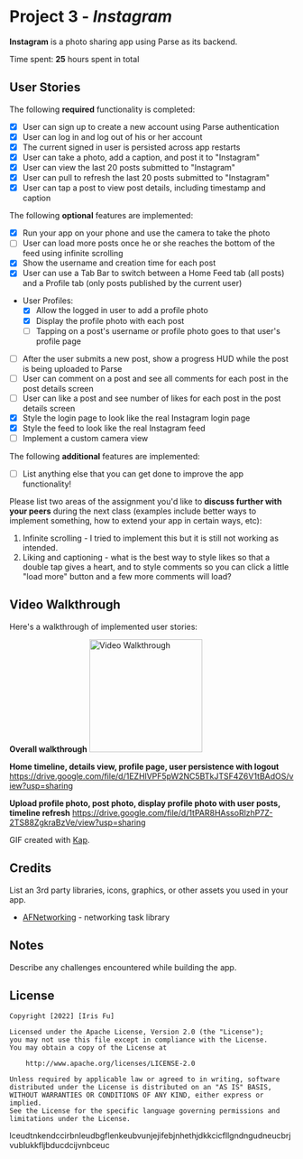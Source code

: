 # Project 3 - *Instagram*

**Instagram** is a photo sharing app using Parse as its backend.

Time spent: **25** hours spent in total

## User Stories

The following **required** functionality is completed:

- [x] User can sign up to create a new account using Parse authentication
- [x] User can log in and log out of his or her account
- [x] The current signed in user is persisted across app restarts
- [x] User can take a photo, add a caption, and post it to "Instagram"
- [x] User can view the last 20 posts submitted to "Instagram"
- [x] User can pull to refresh the last 20 posts submitted to "Instagram"
- [x] User can tap a post to view post details, including timestamp and caption

The following **optional** features are implemented:

- [x] Run your app on your phone and use the camera to take the photo
- [ ] User can load more posts once he or she reaches the bottom of the feed using infinite scrolling
- [x] Show the username and creation time for each post
- [x] User can use a Tab Bar to switch between a Home Feed tab (all posts) and a Profile tab (only posts published by the current user)
- User Profiles:
  - [x] Allow the logged in user to add a profile photo
  - [x] Display the profile photo with each post
  - [ ] Tapping on a post's username or profile photo goes to that user's profile page
- [ ] After the user submits a new post, show a progress HUD while the post is being uploaded to Parse
- [ ] User can comment on a post and see all comments for each post in the post details screen
- [ ] User can like a post and see number of likes for each post in the post details screen
- [x] Style the login page to look like the real Instagram login page
- [x] Style the feed to look like the real Instagram feed
- [ ] Implement a custom camera view

The following **additional** features are implemented:

- [ ] List anything else that you can get done to improve the app functionality!

Please list two areas of the assignment you'd like to **discuss further with your peers** during the next class (examples include better ways to implement something, how to extend your app in certain ways, etc):

1. Infinite scrolling - I tried to implement this but it is still not working as intended.
2. Liking and captioning - what is the best way to style likes so that a double tap gives a heart, and to style comments so you can click a little "load more" button and a few more comments will load? 

## Video Walkthrough

Here's a walkthrough of implemented user stories:

**Overall walkthrough**
<img src='https://github.com/iristfu/Instagram/blob/user-profile/Instagram/full-demo.MOV' title='Video Walkthrough' width='200' alt='Video Walkthrough' />

**Home timeline, details view, profile page, user persistence with logout**
https://drive.google.com/file/d/1EZHlVPF5pW2NC5BTkJTSF4Z6V1tBAdOS/view?usp=sharing

**Upload profile photo, post photo, display profile photo with user posts, timeline refresh**
https://drive.google.com/file/d/1tPAR8HAssoRlzhP7Z-2TS88ZgkraBzVe/view?usp=sharing

GIF created with [Kap](https://getkap.co/).

## Credits

List an 3rd party libraries, icons, graphics, or other assets you used in your app.

- [AFNetworking](https://github.com/AFNetworking/AFNetworking) - networking task library

## Notes

Describe any challenges encountered while building the app.

## License

    Copyright [2022] [Iris Fu]

    Licensed under the Apache License, Version 2.0 (the "License");
    you may not use this file except in compliance with the License.
    You may obtain a copy of the License at

        http://www.apache.org/licenses/LICENSE-2.0

    Unless required by applicable law or agreed to in writing, software
    distributed under the License is distributed on an "AS IS" BASIS,
    WITHOUT WARRANTIES OR CONDITIONS OF ANY KIND, either express or implied.
    See the License for the specific language governing permissions and
    limitations under the License.
lceudtnkendccirbnleudbgflenkeubvunjejifebjnhethjdkkcicfllgndngudneucbrjvublukkfljbducdcijvnbceuc
